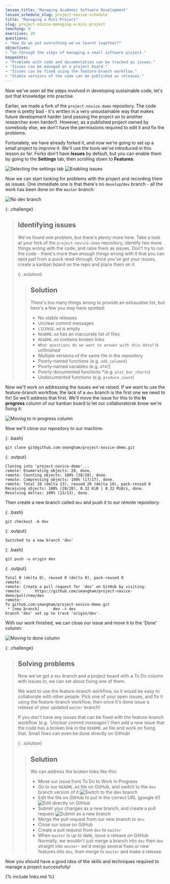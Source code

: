```yaml
---
lesson_title: 'Managing Academic Software Development'
lesson_schedule_slug: project-novice-schedule
title: "Managing a Mini-Project"
slug: project-novice-managing-a-mini-project
teaching: 0
exercises: 20
questions:
- "How do we put everything we've learnt together?"
objectives:
- "Go through the steps of managing a small software project."
keypoints:
- "Problems with code and documentation can be tracked as issues."
- "Issues can be managed on a project board."
- "Issues can be fixed using the feature-branch workflow."
- "Stable versions of the code can be published as releases."
---
```


Now we've seen all the steps involved in developing sustainable code, let's put that knowledge into practise.

Earlier, we made a fork of the `project-novice-demo` repository. The code there is pretty bad - it's written in a very unsustainable way that makes future development harder (and passing the project on to another researcher even harder!). However, as a published project owned by somebody else, we don't have the permissions required to edit it and fix the problems.

Fortunately, we have already forked it, and now we're going to set up a small project to improve it.
We'll use the tools we've introduced in this lesson so far. Forks don't have **Issues** by default, but you can enable them by going to  the **Settings** tab, then scrolling down to **Features**:

![Selecting the settings tab](fig/06-project/project-settings-tab.png)
![Enabling issues](fig/06-project/project-settings-issues.png)

Now we can start looking for problems with the project and recording them as issues. One immediate one is that there's no `develop`/`dev` branch - all the work has been done on the `master` branch:

![No dev branch](fig/06-project/issue-dev.png)

{: .challenge}
> ## Identifying issues
> We've found one problem, but there's *plenty* more here. Take a look at your fork of the `project-novice-demo` repository, identify two more things wrong with the code, and raise them as issues. Don't try to run the code - there's more than enough things wrong with it that you can spot just from a quick read-through.
> Once you've got your issues, create a kanban board on the repo and place them on it.
>
>{: .solution}
> > ## Solution
> > There's too many things wrong to provide an exhaustive list, but here's a few you may have spotted:
> > * No stable releases
> > * Unclear commit messages
> > * `LICENSE.md` is empty
> > * `README.md` has an inaccurate list of files
> > * `README.md` contains broken links
> > * `What questions do we want to answer with this data?` is unfinished
> > * Multiple versions of the same file in the repository
> > * Poorly-named functions (e.g. `add_column5`)
> > * Poorly-named variables (e.g. `df47`)
> > * Poorly-documented functions *(e.g. `plot_bar_charts`)
> > * Undocumented functions (e.g. `produce_count`)

Now we'll work on addressing the issues we've raised. If we want to use the feature-branch workflow, the lack of a `dev` branch is the first one we need to fix! So we'll address that first. We'll move the issue for this to the **In progress** column of our kanban board to let our collaboratorsk know we're fixing it:

![Moving to in progress column](fig/06-project/project-move-progress.png)

Now we'll clone our repository to our machine:

{: .bash}
~~~ 
git clone git@github.com:smangham/project-novice-demo.git
~~~

{: .output}
~~~
Cloning into 'project-novice-demo'...
remote: Enumerating objects: 28, done.
remote: Counting objects: 100% (28/28), done.
remote: Compressing objects: 100% (17/17), done.
remote: Total 28 (delta 13), reused 20 (delta 10), pack-reused 0
Receiving objects: 100% (28/28), 8.32 KiB | 8.32 MiB/s, done.
Resolving deltas: 100% (13/13), done.
~~~

Then create a new branch called `dev` and push it to our remote repository:

{: .bash}
~~~ 
git checkout -b dev
~~~

{: .output}
~~~
Switched to a new branch 'dev'
~~~

{: .bash}
~~~ 
git push -u origin dev
~~~

{: .output}
~~~
Total 0 (delta 0), reused 0 (delta 0), pack-reused 0
remote: 
remote: Create a pull request for 'dev' on GitHub by visiting:
remote:      https://github.com/smangham/project-novice-demo/pull/new/dev
remote: 
To github.com:smangham/project-novice-demo.git
 * [new branch]      dev -> dev
branch 'dev' set up to track 'origin/dev'.
~~~

With our work finished, we can close our issue and move it to the 'Done' column: 

![Moving to done column](fig/06-project/project-move-done.png)

{: .challenge}
> ## Solving problems
> Now we've got a `dev` branch and a project board with a To Do column with issues in, we can set about fixing one of them.
> 
> We want to use the feature-branch workflow, so it would be easy to collaborate with other people. Pick one of your open issues, and fix it using the feature-branch workflow, then once it's done issue a release of your updated `master` branch!
>
> If you don't have any issues that can be fixed with the feature-branch workflow (e.g. *'Unclear commit messages'*) then add a new issue that the code has a broken link in the `README.md` file and work on fixing that. Small fixes can even be done directly on GitHub!
>
>{: .solution}
> > ## Solution
> > We can address the broken links like this:
> > * Move our issue from To Do to Work In Progress
> > * Go to our `README.md` file on GitHub, and switch to the `dev` branch version of it
> >![Switch to the `dev` branch](fig/06-project/fix-dev.png)
> > * Edit the file on GitHub to put in the correct URL (google it!)
> > ![Edit directly on GitHub](fig/06-project/fix-edit.png)
> > * Submit your changes as a new branch, and create a pull request
> > ![Submit as a new branch](fig/06-project/fix-branch.png)
> > * Merge the pull request from our new branch to `dev`.
> > * Close our issue on GitHub
> > * Create a pull request from `dev` to `master`
> > * When `master` is up to date, issue a release on GitHub
> > Normally, we wouldn't just merge a branch into `dev` then `dev` straight into `master`- we'd merge several fixes or new features into `dev`, then merge to `master` and make a release. 

Now you should have a good idea of the skills and techniques required to manage a project successfully!

{% include links.md %}
